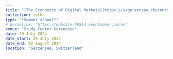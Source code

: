 ```yaml
---
title: "[The Economics of Digital Markets](https://szgerzensee.ch/courses/advanced-courses-in-economics-for-doctoral-students-and-faculty-members/previous-years)"
collection: talks
type: "*Summer school*"
# permalink: "https://website-50514.eventmaker.io/en"
venue: "Study Center Gerzensee"
date: 29 July 2024
date_start: 29 July 2024
date_end: 02 August 2024
location: "Gerzensee, Switzerland"
---
```

